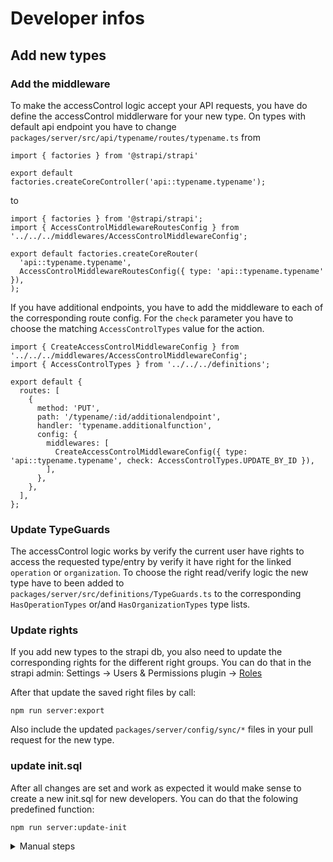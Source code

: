 # Developer infos

## Add new types

### Add the middleware
To make the accessControl logic accept your API requests, you have do define the accessControl middlerware for your new type.
On types with default api endpoint you have to change `packages/server/src/api/typename/routes/typename.ts` from
```
import { factories } from '@strapi/strapi'

export default factories.createCoreController('api::typename.typename');
```
to
```
import { factories } from '@strapi/strapi';
import { AccessControlMiddlewareRoutesConfig } from '../../../middlewares/AccessControlMiddlewareConfig';

export default factories.createCoreRouter(
  'api::typename.typename',
  AccessControlMiddlewareRoutesConfig({ type: 'api::typename.typename' }),
);
```
If you have additional endpoints, you have to add the middleware to each of the corresponding route config.
For the `check` parameter you have to choose the matching `AccessControlTypes` value for the action.
```
import { CreateAccessControlMiddlewareConfig } from '../../../middlewares/AccessControlMiddlewareConfig';
import { AccessControlTypes } from '../../../definitions';

export default {
  routes: [
    {
      method: 'PUT',
      path: '/typename/:id/additionalendpoint',
      handler: 'typename.additionalfunction',
      config: {
        middlewares: [
          CreateAccessControlMiddlewareConfig({ type: 'api::typename.typename', check: AccessControlTypes.UPDATE_BY_ID }),
        ],
      },
    },
  ],
};
```

### Update TypeGuards
The accessControl logic works by verify the current user have rights to access the requested type/entry by verify it have right for the linked `operation` or `organization`.
To choose the right read/verify logic the new type have to been added to `packages/server/src/definitions/TypeGuards.ts` to the corresponding `HasOperationTypes` or/and `HasOrganizationTypes` type lists.


### Update rights
If you add new types to the strapi db, you also need to update the corresponding rights for the different right groups.
You can do that in the strapi admin: Settings -> Users & Permissions plugin -> [Roles](http://localhost:1337/admin/settings/users-permissions/roles)

After that update the saved right files by call:
```
npm run server:export
```
Also include the updated `packages/server/config/sync/*` files in your pull request for the new type.


### update init.sql
After all changes are set and work as expected it would make sense to create a new init.sql for new developers.
You can do that the folowing predefined function:
```
npm run server:update-init
```
<details>
<summary>Manual steps</summary>

The command include the following manual steps:

Stop DB and backup you data:
```
npm run server:export
npm run docker-stop
mv data data_backup
```
If you have Linux/WSL redo the [prequisites](https://github.com/zskarte/zskarte?tab=readme-ov-file#linuxwsl-prerequisites)

Now reinitialize a clean db, update / import the newest right configs and do an export of the DB afterwards.
```
npm run docker-run
npm run server:import
docker exec -it --env PGPASSWORD="supersecret123" pgadmin-zskarte /usr/local/pgsql-16/pg_dump --host "postgresql-zskarte" --port "5432" --username "postgres" --format=p "zskarte" | sed 's/\r$//' > packages/server/init/init.sql
```

To go back to your DB/data do:
```
npm run docker-stop
mv data_backup data
npm run docker-run
```
</details>
